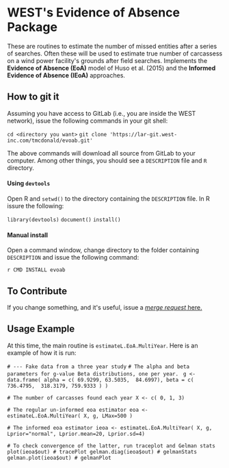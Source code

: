 # WEST's Evidence of Absence Package

These are routines to estimate the number of missed entities after a series of
searches. Often these will be
used to estimate true number of carcassess on a wind power facility's grounds
after field searches. Implements the **Evidence of Absence (EoA)** model of Huso et al. (2015) and the
**Informed Evidence of Absence (IEoA)** approaches.

## How to git it

Assuming you have access to GitLab (i.e., you are inside the WEST network), issue the following 
commands in your git shell: 

`cd <directory you want>`
`git clone 'https://lar-git.west-inc.com/tmcdonald/evoab.git'`

The above commands will download all source from GitLab to your computer.  Among other things, 
you should see a `DESCRIPTION` file and `R` directory.  

#### Using `devtools`

Open R and `setwd()` to the directory containing the `DESCRIPTION` file. In R issure the following:

`library(devtools)`
`document()`
`install()`

#### Manual install

Open a command window, change directory to the folder containing `DESCRIPTION` and issue 
the following command: 

`r CMD INSTALL evoab`


## To Contribute

If you change something, and it's useful, issue a [*merge request* here.](https://lar-git.west-inc.com/tmcdonald/evoab/merge_requests)

## Usage Example

At this time, the main routine is `estimateL.EoA.MultiYear`.  Here is an example of how 
it is run: 


`# --- Fake data from a three year study`
`# The alpha and beta parameters for g-value Beta distributions, one per year. `
`g <- data.frame(
  alpha = c( 69.9299, 63.5035,  84.6997),
  beta = c(  736.4795,  318.3179, 759.9333 )
)`

`# The number of carcasses found each year
X <- c( 0, 1, 3)`

`# The regular un-informed eoa estimator
eoa <- estimateL.EoA.MultiYear( X, g, LMax=500 )  `

`# The informed eoa estimator
ieoa <- estimateL.EoA.MultiYear( X, g, Lprior="normal", Lprior.mean=20, Lprior.sd=4) `

`# To check convergence of the latter, run traceplot and Gelman stats
plot(ieoa$out) # tracePlot
gelman.diag(ieoa$out) # gelmanStats
gelman.plot(ieoa$out) # gelmanPlot
`
